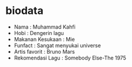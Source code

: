 # biodata

* Nama : Muhammad Kahfi
* Hobi : Dengerin lagu
* Makanan Kesukaan : Mie
* Funfact : Sangat menyukai universe
* Artis favorit : Bruno Mars
* Rekomendasi Lagu : Somebody Else-The 1975